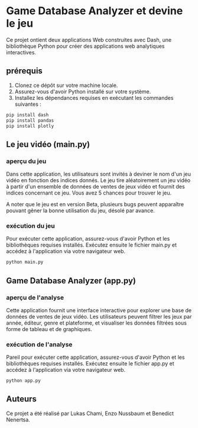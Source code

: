 # Game Database Analyzer et devine le jeu

Ce projet ontient deux applications Web construites avec Dash, une bibliothèque Python pour créer des applications web analytiques interactives.

## prérequis

1. Clonez ce dépôt sur votre machine locale.
2. Assurez-vous d'avoir Python installé sur votre système.
3. Installez les dépendances requises en exécutant les commandes suivantes :

```python
pip install dash
pip install pandas
pip install plotly
```

## Le jeu vidéo (main.py)

### aperçu du jeu

Dans cette application, les utilisateurs sont invités à deviner le nom d'un jeu vidéo en fonction des indices donnés. Le jeu tire aléatoirement un jeu vidéo à partir d'un ensemble de données de ventes de jeux vidéo et fournit des indices concernant ce jeu. Vous avez 5 chances pour trouver le jeu.

A noter que le jeu est en version Beta, plusieurs bugs peuvent apparaître pouvant gêner la bonne utilisation du jeu, désolé par avance.

### exécution du jeu

Pour exécuter cette application, assurez-vous d'avoir Python et les bibliothèques requises installés. Exécutez ensuite le fichier main.py et accédez à l'application via votre navigateur web.

```python
python main.py
```

## Game Database Analyzer (app.py)

### aperçu de l'analyse

Cette application fournit une interface interactive pour explorer une base de données de ventes de jeux vidéo. Les utilisateurs peuvent filtrer les jeux par année, éditeur, genre et plateforme, et visualiser les données filtrées sous forme de tableau et de graphiques.

### exécution de l'analyse

Pareil pour exécuter cette application, assurez-vous d'avoir Python et les bibliothèques requises installés. Exécutez ensuite le fichier app.py et accédez à l'application via votre navigateur web.

```python
python app.py
```

## Auteurs

Ce projet a été réalisé par Lukas Chami, Enzo Nussbaum et Benedict Nenertsa.
